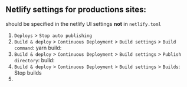 ## Netlify settings for productions sites:

should be specified in the netlify UI settings **not** in `netlify.toml`


1. `Deploys` > `Stop auto publishing`
2. `Build & deploy` > `Continuous Deployment` > `Build settings` > `Build command`: yarn build:<conf-code>
3. `Build & deploy` > `Continuous Deployment` > `Build settings` > `Publish directory`: build:<conf-code>
4. `Build & deploy` > `Continuous Deployment` > `Build settings` > `Builds`: Stop builds
5.

